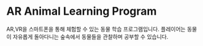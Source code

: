 # AR Animal Learning Program

AR,VR을 스마트폰을 통해 체험할 수 있는 동물 학습 프로그램입니다. 
플레이어는 동물이 자유롭게 돌아다니는 숲속에서 동물들을 관찰하며 공부할 수 있습니다.
